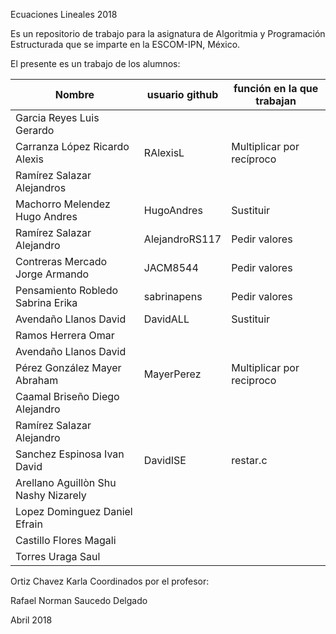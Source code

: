  Ecuaciones Lineales 2018

Es un repositorio de trabajo para la asignatura de 
Algoritmia y Programación Estructurada 
que se imparte en la ESCOM-IPN, México.

El presente es un trabajo de los alumnos:

| Nombre             |  usuario github  |   función en la que trabajan |
|-------------------|------------------|--------------------|
| Garcia Reyes Luis Gerardo |   |   |
| Carranza López Ricardo Alexis | RAlexisL | Multiplicar por recíproco |
| Ramírez Salazar Alejandros |  |  |
| Machorro Melendez Hugo Andres | HugoAndres | Sustituir |
| Ramírez Salazar Alejandro   | AlejandroRS117 | Pedir valores |
| Contreras Mercado Jorge Armando | JACM8544  | Pedir valores |
| Pensamiento Robledo Sabrina Erika | sabrinapens  | Pedir valores  |
| Avendaño Llanos David | DavidALL | Sustituir |
| Ramos Herrera Omar |  |  |
| Avendaño Llanos David |  |  |
| Pérez González Mayer Abraham  | MayerPerez  | Multiplicar por reciproco |
| Caamal Briseño Diego Alejandro |  |  |
| Ramírez Salazar Alejandro  |  |  |
| Sanchez Espinosa Ivan David | DavidISE | restar.c |
| Arellano Aguillòn Shu Nashy Nizarely  |  |  |
| Lopez Dominguez Daniel Efrain |  |  |
| Castillo Flores Magali |  |  |
| Torres Uraga Saul |  |  |
 Ortiz Chavez Karla 
Coordinados por el profesor:

Rafael Norman Saucedo Delgado

Abril 2018

